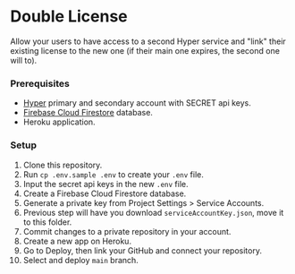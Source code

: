 # Double License

Allow your users to have access to a second Hyper service and "link" their existing license to the new one (if their main one expires, the second one will to).

### Prerequisites

* [Hyper](https://hyper.co) primary and secondary account with SECRET api keys.
* [Firebase Cloud Firestore](https://firebase.google.com/docs/firestore/quickstart) database.
* Heroku application.

### Setup

1. Clone this repository.
2. Run `cp .env.sample .env` to create your `.env` file.
3. Input the secret api keys in the new `.env` file.
4. Create a Firebase Cloud Firestore database.
5. Generate a private key from Project Settings > Service Accounts.
6. Previous step will have you download `serviceAccountKey.json`, move it to this folder.
7. Commit changes to a private repository in your account.
8. Create a new app on Heroku.
9. Go to Deploy, then link your GitHub and connect your repository.
10. Select and deploy `main` branch.
